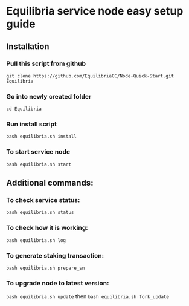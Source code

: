 
# Equilibria service node easy setup guide



## Installation

### Pull this script from github
`git clone https://github.com/EquilibriaCC/Node-Quick-Start.git Equilibria`

### Go into newly created folder

`cd Equilibria`

### Run install script

`bash equilibria.sh install`

### To start service node

`bash equilibria.sh start`

## Additional commands:

### To check service status:

`bash equilibria.sh status`

### To check how it is working:

`bash equilibria.sh log`

### To generate staking transaction:

`bash equilibria.sh prepare_sn`

### To upgrade node to latest version:

`bash equilibria.sh update`
 then
`bash equilibria.sh fork_update`

